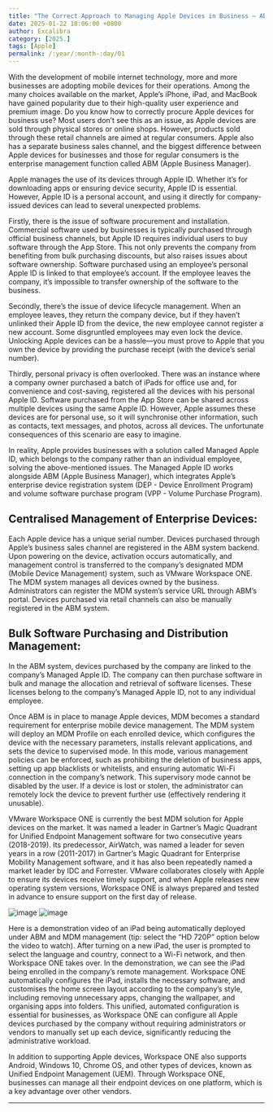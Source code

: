 ```yaml
---
title: "The Correct Approach to Managing Apple Devices in Business — ABM"
date: 2025-01-22 18:06:00 +0800
author: Excalibra
category: [2025.]
tags: [Apple]
permalink: /:year/:month-:day/01
---
```


With the development of mobile internet technology, more and more businesses are adopting mobile devices for their operations. Among the many choices available on the market, Apple’s iPhone, iPad, and MacBook have gained popularity due to their high-quality user experience and premium image. Do you know how to correctly procure Apple devices for business use? Most users don’t see this as an issue, as Apple devices are sold through physical stores or online shops. However, products sold through these retail channels are aimed at regular consumers. Apple also has a separate business sales channel, and the biggest difference between Apple devices for businesses and those for regular consumers is the enterprise management function called ABM (Apple Business Manager).

Apple manages the use of its devices through Apple ID. Whether it’s for downloading apps or ensuring device security, Apple ID is essential. However, Apple ID is a personal account, and using it directly for company-issued devices can lead to several unexpected problems.

Firstly, there is the issue of software procurement and installation. Commercial software used by businesses is typically purchased through official business channels, but Apple ID requires individual users to buy software through the App Store. This not only prevents the company from benefiting from bulk purchasing discounts, but also raises issues about software ownership. Software purchased using an employee’s personal Apple ID is linked to that employee’s account. If the employee leaves the company, it’s impossible to transfer ownership of the software to the business.

Secondly, there’s the issue of device lifecycle management. When an employee leaves, they return the company device, but if they haven’t unlinked their Apple ID from the device, the new employee cannot register a new account. Some disgruntled employees may even lock the device. Unlocking Apple devices can be a hassle—you must prove to Apple that you own the device by providing the purchase receipt (with the device’s serial number).

Thirdly, personal privacy is often overlooked. There was an instance where a company owner purchased a batch of iPads for office use and, for convenience and cost-saving, registered all the devices with his personal Apple ID. Software purchased from the App Store can be shared across multiple devices using the same Apple ID. However, Apple assumes these devices are for personal use, so it will synchronise other information, such as contacts, text messages, and photos, across all devices. The unfortunate consequences of this scenario are easy to imagine.

In reality, Apple provides businesses with a solution called Managed Apple ID, which belongs to the company rather than an individual employee, solving the above-mentioned issues. The Managed Apple ID works alongside ABM (Apple Business Manager), which integrates Apple’s enterprise device registration system (DEP - Device Enrollment Program) and volume software purchase program (VPP - Volume Purchase Program).


## Centralised Management of Enterprise Devices:

Each Apple device has a unique serial number. Devices purchased through Apple’s business sales channel are registered in the ABM system backend. Upon powering on the device, activation occurs automatically, and management control is transferred to the company’s designated MDM (Mobile Device Management) system, such as VMware Workspace ONE. The MDM system manages all devices owned by the business. Administrators can register the MDM system’s service URL through ABM’s portal. Devices purchased via retail channels can also be manually registered in the ABM system.


## Bulk Software Purchasing and Distribution Management:

In the ABM system, devices purchased by the company are linked to the company’s Managed Apple ID. The company can then purchase software in bulk and manage the allocation and retrieval of software licenses. These licenses belong to the company’s Managed Apple ID, not to any individual employee.

Once ABM is in place to manage Apple devices, MDM becomes a standard requirement for enterprise mobile device management. The MDM system will deploy an MDM Profile on each enrolled device, which configures the device with the necessary parameters, installs relevant applications, and sets the device to supervised mode. In this mode, various management policies can be enforced, such as prohibiting the deletion of business apps, setting up app blacklists or whitelists, and ensuring automatic Wi-Fi connection in the company’s network. This supervisory mode cannot be disabled by the user. If a device is lost or stolen, the administrator can remotely lock the device to prevent further use (effectively rendering it unusable).

VMware Workspace ONE is currently the best MDM solution for Apple devices on the market. It was named a leader in Gartner’s Magic Quadrant for Unified Endpoint Management software for two consecutive years (2018-2019). Its predecessor, AirWatch, was named a leader for seven years in a row (2011-2017) in Gartner’s Magic Quadrant for Enterprise Mobility Management software, and it has also been repeatedly named a market leader by IDC and Forrester. VMware collaborates closely with Apple to ensure its devices receive timely support, and when Apple releases new operating system versions, Workspace ONE is always prepared and tested in advance to ensure support on the first day of release.

![image](https://github.com/user-attachments/assets/3c83674d-3438-44f3-bdb1-1dbeb3ba0e32)
![image](https://github.com/user-attachments/assets/63ce0258-4c8d-4df9-aef0-a999342efbcc)

Here is a demonstration video of an iPad being automatically deployed under ABM and MDM management (tip: select the “HD 720P” option below the video to watch). After turning on a new iPad, the user is prompted to select the language and country, connect to a Wi-Fi network, and then Workspace ONE takes over. In the demonstration, we can see the iPad being enrolled in the company’s remote management. Workspace ONE automatically configures the iPad, installs the necessary software, and customises the home screen layout according to the company’s style, including removing unnecessary apps, changing the wallpaper, and organising apps into folders. This unified, automated configuration is essential for businesses, as Workspace ONE can configure all Apple devices purchased by the company without requiring administrators or vendors to manually set up each device, significantly reducing the administrative workload.

In addition to supporting Apple devices, Workspace ONE also supports Android, Windows 10, Chrome OS, and other types of devices, known as Unified Endpoint Management (UEM). Through Workspace ONE, businesses can manage all their endpoint devices on one platform, which is a key advantage over other vendors.



---
